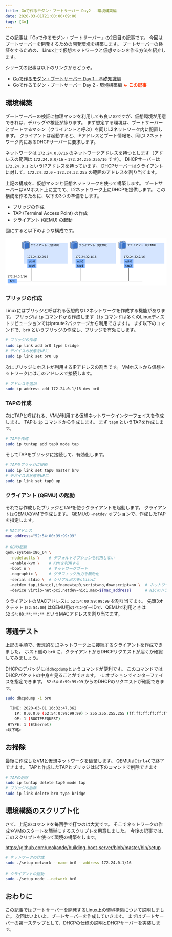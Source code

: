 ```yaml
---
title: Goで作るモダン・ブートサーバー Day2 - 環境構築編
date: 2020-03-01T21:00:00+09:00
tags: [Go]
---
```


この記事は「Goで作るモダン・ブートサーバー」の2日目の記事です。
今回はブートサーバーを開発するための開発環境を構築します。
ブートサーバーの検証をするための、 Linux上で仮想ネットワークと仮想マシンを作る方法を紹介します。

シリーズの記事は以下のリンクからどうぞ。

- [Goで作るモダン・ブートサーバー Day 1 - 基礎知識編][day1]
- Goで作るモダン・ブートサーバー Day 2 - 環境構築編 <strong style='color:#ff3200'>← この記事</strong>

## 環境構築

ブートサーバーの検証に物理マシンを利用しても良いのですが、仮想環境が用意できれば、デバッグや検証が捗ります。
まず想定する環境は、ブートサーバーとブートするマシン（クライアントと呼ぶ）を同じL2ネットワーク内に配置します。
クライアントは起動すると、IPアドレスとブート情報を、同じL2ネットワーク内にあるDHCPサーバーに要求します。

ネットワークは `172.24.0.0/16` のネットワークアドレスを持つとします（アドレスの範囲は `172.24.0.0/16`  - `172.24.255.255/16` です）。 
DHCPサーバーは `172.24.0.1`  というIPアドレスを持っています。
DHCPサーバーはクライアントに対して、`172.24.32.0` - `172.24.32.255` の範囲のアドレスを割り当てます。

上記の構成を、仮想マシンと仮想ネットワークを使って構築します。
ブートサーバーはVMホスト上に立てて、L2ネットワーク上にDHCPを提供します。
この構成を作るために、以下の3つの準備をします。

- ブリッジの作成
- TAP (Terminal Access Point) の作成
- クライアント (QEMU) の起動

図にすると以下のような構成です。

![ブートサーバーの開発環境の図](./boot-server-network.png)

### ブリッジの作成

Linuxにはブリッジと呼ばれる仮想的なL2ネットワークを作成する機能があります。
ブリッジは `ip` コマンドから作成します（`ip` コマンドは多くのLinuxディストリビューションではiproute2パッケージから利用できます）。
まず以下のコマンドで、`br0` というブリッジの作成し、ブリッジを有効にします。

```sh
# ブリッジの作成
sudo ip link add br0 type bridge
# デバイスの状態をUPに
sudo ip link set br0 up
```

次にブリッジにホストが利用するIPアドレスの割当です。
VMホストから仮想ネットワークにはこのアドレスで接続します。

```sh
# アドレスを追加
sudo ip address add 172.24.0.1/16 dev br0
```

### TAPの作成

次にTAPと呼ばれる、VMが利用する仮想ネットワークインターフェイスを作成します。
TAPも `ip` コマンドから作成します。
まず `tap0` というTAPを作成します。

```sh
# TAPを作成
sudo ip tuntap add tap0 mode tap
```

そしてTAPをブリッジに接続して、有効化します。

```sh
# TAPをブリッジに接続
sudo ip link set tap0 master br0
# デバイスの状態をUPに
sudo ip link set tap0 up
```

### クライアント (QEMU) の起動

それでは作成したブリッジとTAPを使うクライアントを起動します。
クライアントはQEMUのVMで作成します。
QEMUの `-netdev` オプションで、作成したTAPを指定します。

```sh
# MACアドレス
mac_address="52:54:00:99:99:99"

# QEMU起動
qemu-system-x86_64 \
  -nodefaults \    # デフォルトオプションを利用しない
  -enable-kvm \    # KVMを利用する
  -boot n \        # ネットワークブート
  -nographic \	   # グラフィック出力を無効化
  -serial stdio \  # シリアル出力をstdioに
  -netdev tap,id=nic1,ifname=tap0,script=no,downscript=no \  # ネットワークデバイスを指定
  -device virtio-net-pci,netdev=nic1,mac=${mac_address}	     # NICのドライバとMACアドレスを指定
```

クライアントのMACアドレスに `52:54:00:99:99:99` を割り当てます。
先頭3オクテット (`52:54:00`) はQEMU用のベンダーIDで、QEMUで利用ときは `52:54:00:**:**:**` というMACアドレスを割り当てます。

## 導通テスト

上記の手順で、仮想的なL2ネットワーク上に接続するクライアントを作成できました。
ホスト側の `br0` に、クライアントからDHCPリクエストが届くか確認してみましょう。

DHCPのデバッグには`dhcpdump`というコマンドが便利です。
このコマンドではDHCPパケットの中身を見ることができます。
`-i` オプションでインターフェイスを指定できます。
`52:54:0:99:99:99` からのDHCPのリクエストが確認できます。

```sh
sudo dhcpdump -i br0
```

```sh
  TIME: 2020-03-01 16:32:47.362
    IP: 0.0.0.0 (52:54:0:99:99:99) > 255.255.255.255 (ff:ff:ff:ff:ff:ff)
    OP: 1 (BOOTPREQUEST)
 HTYPE: 1 (Ethernet)
<以下略>
```

## お掃除

最後に作成したVMと仮想ネットワークを破棄します。
QEMUは<kbd>Ctrl</kbd>+<kbd>C</kbd>で終了できます。
TAPと作成したTAPとブリッジは以下のコマンドで削除できます

```sh
# TAPの削除
sudo ip tuntap delete tap0 mode tap
# ブリッジの削除
sudo ip link delete br0 type bridge
```

## 環境構築のスクリプト化

さて、上記のコマンドを毎回手で打つのは大変です。
そこでネットワークの作成やVMのスタートを簡単にするスクリプトを用意しました。
今後の記事では、このスクリプトを使って環境の構築をします。

https://github.com/ueokande/building-boot-server/blob/master/bin/setup

```sh
# ネットワークの作成
sudo ./setup network --name br0 --address 172.24.0.1/16

# クライアントの起動
sudo ./setup node --network br0
```

## おわりに

この記事ではブートサーバーを開発するLinux上の環境構築について説明しました。
次回はいよいよ、ブートサーバーを作成していきます。
まずはブートサーバーの第一ステップとして、DHCPの仕様の説明とDHCPサーバーを実装します。

[day1]: /2020/02/25/go-modern-bootserver-01/
